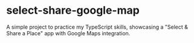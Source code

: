 # select-share-google-map
 A simple project to practice my TypeScript skills, showcasing a "Select & Share a Place" app with Google Maps integration.
